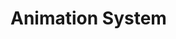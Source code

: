# Animation System
<!--
TODO:
- [ ] Visual Rate event : Animation system
  - [ ] Write an example where the ball changes color based on velocity
        Anything pre-visual
-->
